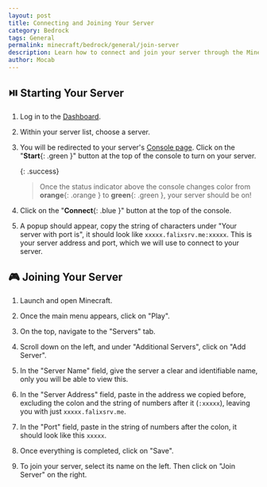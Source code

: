 ```yaml
---
layout: post
title: Connecting and Joining Your Server
category: Bedrock
tags: General
permalink: minecraft/bedrock/general/join-server
description: Learn how to connect and join your server through the Minecraft launcher.
author: Mocab
---
```


## :play_or_pause_button: Starting Your Server

1. Log in to the [Dashboard](https://client.falixnodes.net/).

2. Within your server list, choose a server.

3. You will be redirected to your server's [Console page](https://client.falixnodes.net/server/console). Click on the "**Start**{: .green }" button at the top of the console to turn on your server.

    {: .success}

    > Once the status indicator above the console changes color from **orange**{: .orange } to **green**{: .green }, your server should be on!

4. Click on the "**Connect**{: .blue }" button at the top of the console.

5. A popup should appear, copy the string of characters under "Your server with port is", it should look like `xxxxx.falixsrv.me:xxxxx`. This is your server address and port, which we will use to connect to your server.

## :video_game: Joining Your Server

1. Launch and open Minecraft.

2. Once the main menu appears, click on "Play".

3. On the top, navigate to the "Servers" tab.

4. Scroll down on the left, and under "Additional Servers", click on "Add Server".

5. In the "Server Name" field, give the server a clear and identifiable name, only you will be able to view this.

6. In the "Server Address" field, paste in the address we copied before, excluding the colon and the string of numbers after it (`:xxxxx`), leaving you with just `xxxxx.falixsrv.me`.

7. In the "Port" field, paste in the string of numbers after the colon, it should look like this `xxxxx`.

8. Once everything is completed, click on "Save".

9. To join your server, select its name on the left. Then click on "Join Server" on the right.
